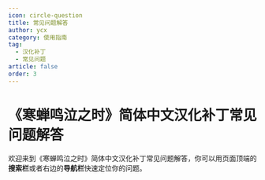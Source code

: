 ```yaml
---
icon: circle-question
title: 常见问题解答
author: ycx
category: 使用指南
tag:
  - 汉化补丁
  - 常见问题
article: false
order: 3
---
```


# 《寒蝉鸣泣之时》简体中文汉化补丁常见问题解答

欢迎来到《寒蝉鸣泣之时》简体中文汉化补丁常见问题解答，你可以用页面顶端的**搜索栏**或者右边的**导航栏**快速定位你的问题。
